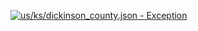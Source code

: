 [![us/ks/dickinson_county.json - Exception](https://img.shields.io/badge/us/ks/dickinson_county.json-Exception-red)](https://github.com/openaddresses/openaddresses/tree/master/sources/us/ks/dickinson_county.json)
